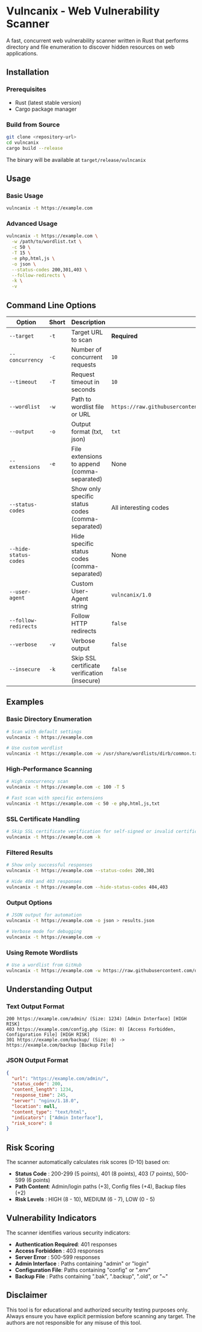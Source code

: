 # Vulncanix - Web Vulnerability Scanner

A fast, concurrent web vulnerability scanner written in Rust that performs directory and file enumeration to discover hidden resources on web applications.

## Installation

### Prerequisites

- Rust (latest stable version)
- Cargo package manager

### Build from Source

```bash
git clone <repository-url>
cd vulncanix
cargo build --release
```

The binary will be available at `target/release/vulncanix`

## Usage

### Basic Usage

```bash
vulncanix -t https://example.com
```

### Advanced Usage

```bash
vulncanix -t https://example.com \
  -w /path/to/wordlist.txt \
  -c 50 \
  -T 15 \
  -e php,html,js \
  -o json \
  --status-codes 200,301,403 \
  --follow-redirects \
  -k \
  -v
```

## Command Line Options

| Option | Short | Description | Default |
|--------|--------|-------------|---------|
| `--target` | `-t` | Target URL to scan | **Required** |
| `--concurrency` | `-c` | Number of concurrent requests | `10` |
| `--timeout` | `-T` | Request timeout in seconds | `10` |
| `--wordlist` | `-w` | Path to wordlist file or URL | `https://raw.githubusercontent.com/Bo0oM/fuzz.txt/master/fuzz.txt` |
| `--output` | `-o` | Output format (txt, json) | `txt` |
| `--extensions` | `-e` | File extensions to append (comma-separated) | None |
| `--status-codes` | | Show only specific status codes (comma-separated) | All interesting codes |
| `--hide-status-codes` | | Hide specific status codes (comma-separated) | None |
| `--user-agent` | | Custom User-Agent string | `vulncanix/1.0` |
| `--follow-redirects` | | Follow HTTP redirects | `false` |
| `--verbose` | `-v` | Verbose output | `false` |
| `--insecure` | `-k` | Skip SSL certificate verification (insecure) | `false` |

## Examples

### Basic Directory Enumeration

```bash
# Scan with default settings
vulncanix -t https://example.com

# Use custom wordlist
vulncanix -t https://example.com -w /usr/share/wordlists/dirb/common.txt
```

### High-Performance Scanning

```bash
# High concurrency scan
vulncanix -t https://example.com -c 100 -T 5

# Fast scan with specific extensions
vulncanix -t https://example.com -c 50 -e php,html,js,txt
```

### SSL Certificate Handling

```bash
# Skip SSL certificate verification for self-signed or invalid certificates
vulncanix -t https://example.com -k
```

### Filtered Results

```bash
# Show only successful responses
vulncanix -t https://example.com --status-codes 200,301

# Hide 404 and 403 responses
vulncanix -t https://example.com --hide-status-codes 404,403
```

### Output Options

```bash
# JSON output for automation
vulncanix -t https://example.com -o json > results.json

# Verbose mode for debugging
vulncanix -t https://example.com -v
```

### Using Remote Wordlists

```bash
# Use a wordlist from GitHub
vulncanix -t https://example.com -w https://raw.githubusercontent.com/danielmiessler/SecLists/master/Discovery/Web-Content/directory-list-2.3-medium.txt
```

## Understanding Output

### Text Output Format

```
200 https://example.com/admin/ (Size: 1234) [Admin Interface] [HIGH RISK]
403 https://example.com/config.php (Size: 0) [Access Forbidden, Configuration File] [HIGH RISK]
301 https://example.com/backup/ (Size: 0) -> https://example.com/backup [Backup File]
```

### JSON Output Format

```json
{
  "url": "https://example.com/admin/",
  "status_code": 200,
  "content_length": 1234,
  "response_time": 245,
  "server": "nginx/1.18.0",
  "location": null,
  "content_type": "text/html",
  "indicators": ["Admin Interface"],
  "risk_score": 8
}
```

## Risk Scoring

The scanner automatically calculates risk scores (0-10) based on:

- **Status Code** : 200-299 (5 points), 401 (8 points), 403 (7 points), 500-599 (6 points)
- **Path Content**: Admin/login paths (+3), Config files (+4), Backup files (+2)
- **Risk Levels** : HIGH (8 - 10), MEDIUM (6 - 7), LOW (0 - 5)

## Vulnerability Indicators

The scanner identifies various security indicators:

- **Authentication Required**: 401 responses
- **Access Forbidden**  : 403 responses  
- **Server Error**      : 500-599 responses
- **Admin Interface**   : Paths containing "admin" or "login"
- **Configuration File**: Paths containing "config" or ".env"
- **Backup File**       : Paths containing ".bak", ".backup", ".old", or "~"

## Disclaimer

This tool is for educational and authorized security testing purposes only. Always ensure you have explicit permission before scanning any target. The authors are not responsible for any misuse of this tool.